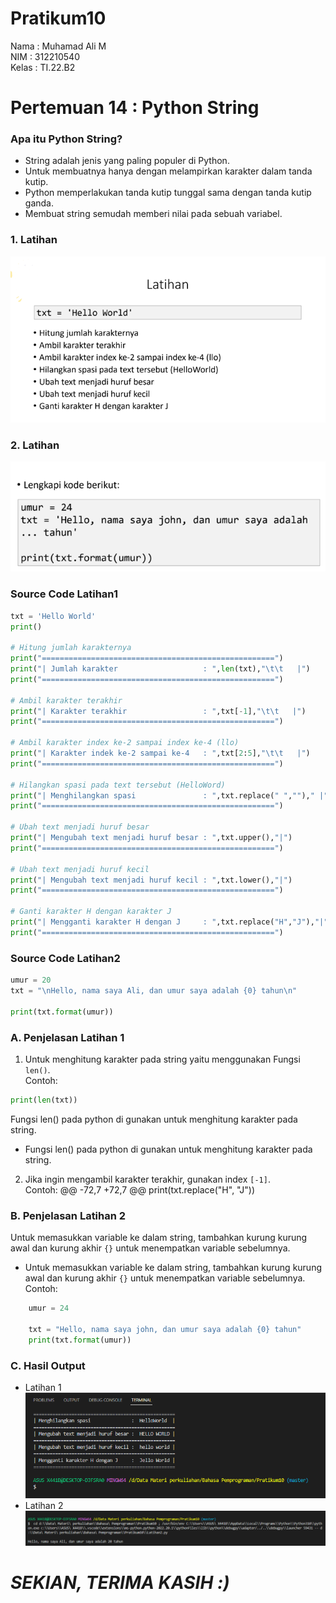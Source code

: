 # Pratikum10

Nama    :   Muhamad Ali M</br>
NIM     :   312210540</br>
Kelas   :   TI.22.B2</br>

# Pertemuan 14 : Python String
### Apa itu Python String?
- String adalah jenis yang paling populer di Python.
- Untuk membuatnya hanya dengan melampirkan karakter dalam tanda kutip.
- Python memperlakukan tanda kutip tunggal sama dengan tanda kutip ganda.
- Membuat string semudah memberi nilai pada sebuah variabel.

### 1. Latihan 
![img1](SS/SS1.png)
### 2. Latihan
![img2](SS/SS2.PNG)

### Source Code Latihan1

```py
txt = 'Hello World'
print()

# Hitung jumlah karakternya
print("====================================================")
print("| Jumlah karakter                   : ",len(txt),"\t\t   |")
print("====================================================")

# Ambil karakter terakhir
print("| Karakter terakhir                 : ",txt[-1],"\t\t   |")
print("====================================================")

# Ambil karakter index ke-2 sampai index ke-4 (llo)
print("| Karakter indek ke-2 sampai ke-4   : ",txt[2:5],"\t\t   |")
print("====================================================")

# Hilangkan spasi pada text tersebut (HelloWord)
print("| Menghilangkan spasi               : ",txt.replace(" ","")," |")
print("====================================================")

# Ubah text menjadi huruf besar
print("| Mengubah text menjadi huruf besar : ",txt.upper(),"|")
print("====================================================")

# Ubah text menjadi huruf kecil
print("| Mengubah text menjadi huruf kecil : ",txt.lower(),"|")
print("====================================================")

# Ganti karakter H dengan karakter J
print("| Mengganti karakter H dengan J     : ",txt.replace("H","J"),"|")
print("====================================================")
```

### Source Code Latihan2
```py
umur = 20
txt = "\nHello, nama saya Ali, dan umur saya adalah {0} tahun\n"

print(txt.format(umur))
```

### A. Penjelasan Latihan 1
1.  Untuk menghitung karakter pada string yaitu menggunakan Fungsi `len()`.</br>
Contoh:
```py
print(len(txt))
```
Fungsi len() pada python di gunakan untuk menghitung karakter pada string.
- Fungsi len() pada python di gunakan untuk menghitung karakter pada string.

2. Jika ingin mengambil karakter terakhir, gunakan index `[-1]`.</br>
Contoh:
@@ -72,7 +72,7 @@ print(txt.replace("H", "J"))

### B. Penjelasan Latihan 2

Untuk memasukkan variable ke dalam string, tambahkan kurung kurung awal dan kurung akhir `{}` untuk menempatkan variable sebelumnya.</br>
- Untuk memasukkan variable ke dalam string, tambahkan kurung kurung awal dan kurung akhir `{}` untuk menempatkan variable sebelumnya.</br>
Contoh:
```py
    umur = 24
    
    txt = "Hello, nama saya john, dan umur saya adalah {0} tahun"
    print(txt.format(umur))
```
### C. Hasil Output
- Latihan 1</br>
![img2](SS/SS5.PNG)
- Latihan 2</br>
![img2](SS/SS6.PNG)
# *SEKIAN, TERIMA KASIH :)*
